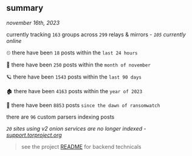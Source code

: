 
## summary
_november 16th, 2023_

currently tracking `163` groups across `299` relays & mirrors - _`105` currently online_

⏲ there have been `18` posts within the `last 24 hours`

🦈 there have been `250` posts within the `month of november`

🪐 there have been `1543` posts within the `last 90 days`

🏚 there have been `4163` posts within the `year of 2023`

🦕 there have been `8853` posts `since the dawn of ransomwatch`

there are `96` custom parsers indexing posts

_`20` sites using v2 onion services are no longer indexed - [support.torproject.org](https://support.torproject.org/onionservices/v2-deprecation/)_

> see the project [README](https://github.com/joshhighet/ransomwatch#ransomwatch--) for backend technicals
